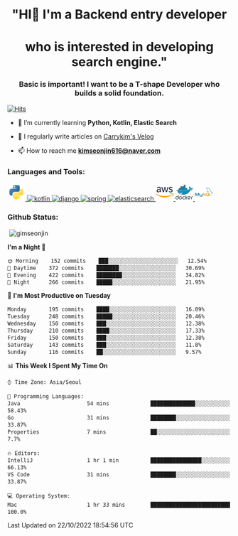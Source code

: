 <h1 align="center">"HI👋 I'm a Backend entry developer </h1>
<h1 align="center"> who is interested in developing search engine."</h1>
<h3 align="center">Basic is important! I want to be a T-shape Developer who builds a solid foundation.</h3>

[![Hits](https://hits.seeyoufarm.com/api/count/incr/badge.svg?url=https%3A%2F%2Fgithub.com%2Fgimseonjin&count_bg=%2318BFE5&title_bg=%23555555&icon=ko-fi.svg&icon_color=%23E7E7E7&title=hits&edge_flat=false)](https://hits.seeyoufarm.com)

- 🌱 I’m currently learning **Python, Kotlin, Elastic Search**

- 📝 I regularly write articles on [Carrykim's Velog](https://velog.io/@carrykim)

- 📫 How to reach me **kimseonjin616@naver.com**


<h3 align="left">Languages and Tools:</h3>
<p align="left"> 
 <a href="https://www.python.org" target="_blank" rel="noreferrer"> 
  <img src="https://raw.githubusercontent.com/devicons/devicon/master/icons/python/python-original.svg" alt="python" width="8%" height="8%"/> 
 </a> <a href="https://kotlinlang.org" target="_blank" rel="noreferrer"> <img src="https://www.vectorlogo.zone/logos/kotlinlang/kotlinlang-icon.svg" alt="kotlin" width="8%" height="8%"/> </a>   <a href="https://www.djangoproject.com/" target="_blank" rel="noreferrer"> <img src="https://cdn.worldvectorlogo.com/logos/django.svg" alt="django" width="6%" height="5%"/> </a>
<a href="https://spring.io/" target="_blank" rel="noreferrer"> <img src="https://www.vectorlogo.zone/logos/springio/springio-icon.svg" alt="spring" width="8%" height="8%"/> </a> <a href="https://www.elastic.co" target="_blank" rel="noreferrer"> <img src="https://www.vectorlogo.zone/logos/elastic/elastic-icon.svg" alt="elasticsearch" width="8%" height="8%"/> </a> <a href="https://aws.amazon.com" target="_blank" rel="noreferrer"> <img src="https://raw.githubusercontent.com/devicons/devicon/master/icons/amazonwebservices/amazonwebservices-original-wordmark.svg" alt="aws" width="8%" height="8%"/> </a> <a href="https://www.docker.com/" target="_blank" rel="noreferrer"> <img src="https://raw.githubusercontent.com/devicons/devicon/master/icons/docker/docker-original-wordmark.svg" alt="docker" width="8%" height="8%"/> </a>   
<a href="https://www.mysql.com/" target="_blank" rel="noreferrer"><img src="https://raw.githubusercontent.com/devicons/devicon/master/icons/mysql/mysql-original-wordmark.svg" alt="mysql" width="8%" height="8%"/> </a> </p>


<h3 align="left">Github Status:</h3>
<p align="left">
 <p>&nbsp;<img align="center" src="https://github-readme-stats.vercel.app/api?username=gimseonjin&show_icons=true&locale=en" alt="gimseonjin" /></p>
</p>


<!--START_SECTION:waka-->
**I'm a Night 🦉** 

```text
🌞 Morning    152 commits    ███░░░░░░░░░░░░░░░░░░░░░░   12.54% 
🌆 Daytime    372 commits    ███████░░░░░░░░░░░░░░░░░░   30.69% 
🌃 Evening    422 commits    ████████░░░░░░░░░░░░░░░░░   34.82% 
🌙 Night      266 commits    █████░░░░░░░░░░░░░░░░░░░░   21.95%

```
📅 **I'm Most Productive on Tuesday** 

```text
Monday       195 commits    ████░░░░░░░░░░░░░░░░░░░░░   16.09% 
Tuesday      248 commits    █████░░░░░░░░░░░░░░░░░░░░   20.46% 
Wednesday    150 commits    ███░░░░░░░░░░░░░░░░░░░░░░   12.38% 
Thursday     210 commits    ████░░░░░░░░░░░░░░░░░░░░░   17.33% 
Friday       150 commits    ███░░░░░░░░░░░░░░░░░░░░░░   12.38% 
Saturday     143 commits    ███░░░░░░░░░░░░░░░░░░░░░░   11.8% 
Sunday       116 commits    ██░░░░░░░░░░░░░░░░░░░░░░░   9.57%

```


📊 **This Week I Spent My Time On** 

```text
⌚︎ Time Zone: Asia/Seoul

💬 Programming Languages: 
Java                     54 mins             ██████████████░░░░░░░░░░░   58.43% 
Go                       31 mins             ████████░░░░░░░░░░░░░░░░░   33.87% 
Properties               7 mins              ██░░░░░░░░░░░░░░░░░░░░░░░   7.7%

🔥 Editors: 
IntelliJ                 1 hr 1 min          ████████████████░░░░░░░░░   66.13% 
VS Code                  31 mins             ████████░░░░░░░░░░░░░░░░░   33.87%

💻 Operating System: 
Mac                      1 hr 33 mins        █████████████████████████   100.0%

```


 Last Updated on 22/10/2022 18:54:56 UTC
<!--END_SECTION:waka-->
